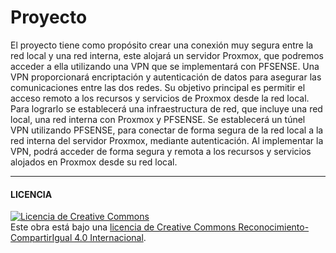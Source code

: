 # Proyecto

El proyecto tiene como propósito crear una conexión muy segura entre la red local y una red interna, este alojará un servidor Proxmox, que podremos acceder a ella utilizando una VPN que se implementará con PFSENSE. Una VPN proporcionará encriptación y autenticación de datos para asegurar las comunicaciones entre las dos redes.
Su objetivo principal es permitir el acceso remoto a los recursos y servicios de Proxmox desde la red local. Para lograrlo se establecerá una infraestructura de red, que incluye una red local, una red interna con Proxmox y PFSENSE. Se establecerá un túnel VPN utilizando PFSENSE, para conectar de forma segura de la red local a la red interna del servidor Proxmox, mediante autenticación. Al implementar la VPN, podrá acceder de forma segura y remota a los recursos y servicios alojados en Proxmox desde su red local.

-----------------------------------------------------------------------------------------
#### LICENCIA

<a rel="license" href="http://creativecommons.org/licenses/by-sa/4.0/"><img alt="Licencia de Creative Commons" style="border-width:0" src="https://i.creativecommons.org/l/by-sa/4.0/88x31.png" /></a><br />Este obra está bajo una <a rel="license" href="http://creativecommons.org/licenses/by-sa/4.0/">licencia de Creative Commons Reconocimiento-CompartirIgual 4.0 Internacional</a>.
